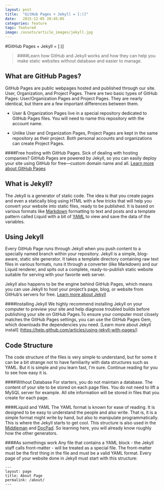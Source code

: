 ```yaml
---
layout: post
title:  "GitHub Pages + Jekyll = [:)]"
date:   2015-12-05 20:45:05
categories: feature
tags: featured
image: /assets/article_images/jekyll.jpg
---
```

#GitHub Pages + Jekyll = [:)]

>####Learn how GitHub and Jekyll works and how they can help you make static websites without database and easier to manage.

What are GitHub Pages?
----------------  

GitHub Pages are public webpages hosted and published through our site. User, Organization, and Project Pages. There are two basic types of GitHub Pages: User/Organization Pages and Project Pages. They are nearly identical, but there are a few important differences between them.

- User & Organization Pages live in a special repository dedicated to GitHub Pages files. You will need to name this repository with the account name.

- Unlike User and Organization Pages, Project Pages are kept in the same repository as their project. Both personal accounts and organizations can create Project Pages.

####Free hosting with GitHub Pages. 
Sick of dealing with hosting companies? GitHub Pages are powered by Jekyll, so you can easily deploy your site using GitHub for free—custom domain name and all.
[Learn more about GitHub Pages](https://pages.github.com)

What is Jekyll?
----------------  

The Jekyll is a generator of static code. The idea is that you create pages and even a statically blog using HTML with a few tricks that will help you convert your website into static files, ready to be published.
It is based on various formats like [Markdown](https://en.wikipedia.org/wiki/Markdown) formatting to text and posts and a template pattern called Liquid with a bit of [YAML](yaml.org) to view and save the data of the variables.

Using Jekyll
----------------  

Every GitHub Page runs through Jekyll when you push content to a specially named branch within your repository. Jekyll is a simple, blog-aware, static site generator. It takes a template directory containing raw text files in various formats, runs it through a converter (like Markdown) and our Liquid renderer, and spits out a complete, ready-to-publish static website suitable for serving with your favorite web server.

Jekyll also happens to be the engine behind GitHub Pages, which means you can use Jekyll to host your project’s page, blog, or website from GitHub’s servers for free.
[Learn more about Jekyll](https://jekyllrb.com/docs/home/)

####Installing Jekyll
We highly recommend installing Jekyll on your computer to preview your site and help diagnose troubled builds before publishing your site on GitHub Pages.To ensure your computer most closely matches the GitHub Pages settings, you can use the GitHub Pages Gem, which downloads the dependencies you need. 
[Learn more about Jekyll install] (https://help.github.com/articles/using-jekyll-with-pages/)

Code Structure
----------------  

The code structure of the files is very simple to understand, but for some it can be a bit strange not to have familiarity with data structures such as YAML. But it is simple and you learn fast, I'm sure. Continue reading for you to see how easy it is.

####Without Database
For starters, you do not maintain a database. The content of your site to be stored on each page files. You do not need to lift a MySQL server for example. All site information will be stored in files that you create for each page.

####Liquid and YAML
The YAML format is known for ease of reading. It is designed to be easy to understand the people and also write. That is, it is a simple format might write by hand, but also to manipulate programmatically. This is where the Jekyll starts to get cool. This structure is also used in the [Middleman](https://middlemanapp.com) and [DocPad](docpad.org). So learning here, you will already know roughly how the other generators.

####As somethings work
Any file that contains a YAML block - the Jekyll staff calls front-matter - will be treated as a special file. The front-matter must be the first thing in the file and must be a valid YAML format. Every page of your website done in Jekyll must start with this structure:

```
---
layout: page
title: About Page
permalink: /about/
---
```